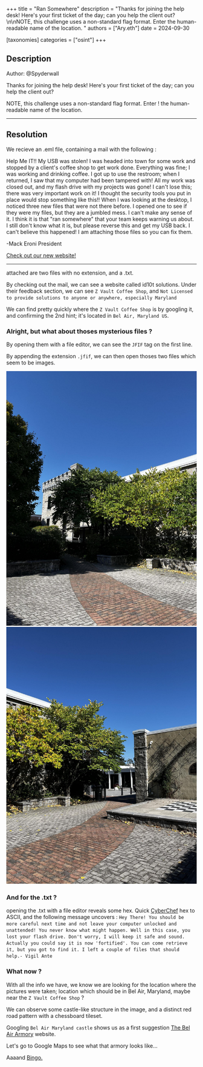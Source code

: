 +++
title = "Ran Somewhere"
description = "Thanks for joining the help desk! Here's your first ticket of the day; can you help the client out?\n\nNOTE, this challenge uses a non-standard flag format. Enter the human-readable name of the location. "
authors = ["Ary.eth"]
date = 2024-09-30

[taxonomies]
categories = ["osint"]
+++

## Description

Author: @Spyderwall

Thanks for joining the help desk! Here's your first ticket of the day; can you help the client out?

NOTE, this challenge uses a non-standard flag format. Enter !
the human-readable name of the location. 

----

## Resolution

We recieve  an .eml file, containing a mail with the following :

Help Me IT!! My USB was stolen! I was headed into town for some work and stopped by a client's coffee shop to get work done. Everything was fine; I was working and drinking coffee. I got up to use the restroom; when I returned, I saw that my computer had been tampered with! All my work was closed out, and my flash drive with my projects was gone! I can't lose this; there was very important work on it! I thought the security tools you put in place would stop something like this!!
When I was looking at the desktop, I noticed three new files that were not there before. I opened one to see if they were my files, but they are a jumbled mess. I can't make any sense of it. I think it is that "ran somewhere" that your team keeps warning us about. I still don't know what it is, but please reverse this and get my USB back. I can't believe this happened!
I am attaching those files so you can fix them. 

-Mack Eroni
 President
 
 [Check out our new website!](https://sites.google.com/view/id-10-t/home)
 
 ---
 
 attached are two files with no extension, and a .txt.
 
 By checking out the mail, we can see a website called id10t solutions.
 Under their feedback section, we can see `Z Vault Coffee Shop`, and `Not Licensed to provide solutions to anyone or anywhere, especially Maryland`
 
 We can find pretty quickly where the `Z Vault Coffee Shop` is by googling it, and confirming the 2nd hint; it's located in `Bel Air, Maryland US`.
 
 ### Alright, but what about thoses mysterious files ?
 
 By opening them with a file editor, we can see the `JFIF` tag on the first line.
 
 By appending the extension `.jfif`, we can then open thoses two files which seem to be images.
 
 ![](files/IhCzSiG.jpeg)
![](files/pAAuzcb.jpeg)

 
 ### And for the .txt ?
 
 opening the .txt with a file editor reveals some hex. Quick [CyberChef](https://gchq.github.io/CyberChef/) hex to ASCII, and the following message uncovers :
`Hey There! You should be more careful next time and not leave your computer unlocked and unattended! You never know what might happen. Well in this case, you lost your flash drive. Don't worry, I will keep it safe and sound. Actually you could say it is now 'fortified'. You can come retrieve it, but you got to find it. I left a couple of files that should help.- Vigil Ante`

### What now ?

With all the info we have, we know we are looking for the location where the pictures were taken; location which should be in Bel Air, Maryland, maybe near the `Z Vault Coffee Shop` ?

We can observe some castle-like structure in the image, and a distinct red road pattern with a chessboard tileset.

Googling `Bel Air Maryland castle` shows us as a first suggestion [The Bel Air Armory](https://www.belairmd.org/499/History) website.

Let's go to Google Maps to see what that armory looks like...

Aaaand [Bingo.](https://www.google.com/maps/place/Bel+Air+Armory/@39.5375298,-76.3500837,3a,90y,295.93h,101.88t/data=!3m8!1e1!3m6!1sAF1QipPbSf9G5gVPWDnDUqKKIV1s0oSYkBe36fSXK1Zy!2e10!3e11!6s%2F%2Flh5.ggpht.com%2Fp%2FAF1QipPbSf9G5gVPWDnDUqKKIV1s0oSYkBe36fSXK1Zy%3Dw900-h600-k-no-pi-11.880944447891821-ya295.933260342317-ro0-fo100!7i5376!8i2688!4m11!1m2!2m1!1sbel+air+maryland+castle!3m7!1s0x89c7ddcdc37c7e81:0x47840dfee3716b01!8m2!3d39.5375218!4d-76.3503229!10e5!15sChdiZWwgYWlyIG1hcnlsYW5kIGNhc3RsZVoZIhdiZWwgYWlyIG1hcnlsYW5kIGNhc3RsZZIBEGNvbW11bml0eV9jZW50ZXKaASRDaGREU1VoTk1HOW5TMFZKUTBGblNVUXliR1pRU0RCUlJSQULgAQA!16s%2Fm%2F05bzvmq?coh=205410&entry=ttu&g_ep=EgoyMDI0MTAwNy4xIKXMDSoASAFQAw%3D%3D)


